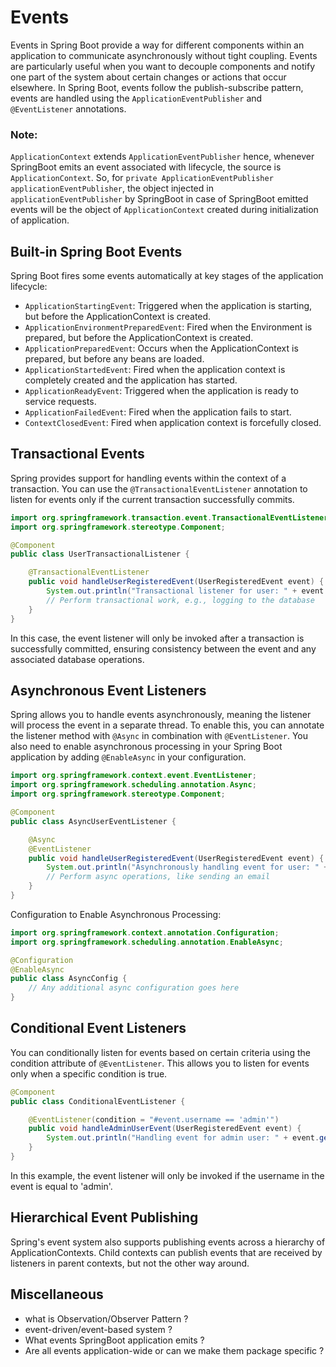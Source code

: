 # Events
Events in Spring Boot provide a way for different components within an application to communicate asynchronously without tight coupling. Events are particularly useful when you want to decouple components and notify one part of the system about certain changes or actions that occur elsewhere. In Spring Boot, events follow the publish-subscribe pattern, events are handled using the `ApplicationEventPublisher` and `@EventListener` annotations.

### Note:
`ApplicationContext` extends `ApplicationEventPublisher` hence, whenever SpringBoot emits an event associated with lifecycle, the source is `ApplicationContext`.
So, for `private ApplicationEventPublisher applicationEventPublisher`, the object injected in `applicationEventPublisher` by SpringBoot in case of SpringBoot emitted events will be the object of `ApplicationContext` created during initialization of application.

## Built-in Spring Boot Events
Spring Boot fires some events automatically at key stages of the application lifecycle:
- `ApplicationStartingEvent`: Triggered when the application is starting, but before the ApplicationContext is created.
- `ApplicationEnvironmentPreparedEvent`: Fired when the Environment is prepared, but before the ApplicationContext is created.
- `ApplicationPreparedEvent`: Occurs when the ApplicationContext is prepared, but before any beans are loaded.
- `ApplicationStartedEvent`: Fired when the application context is completely created and the application has started.
- `ApplicationReadyEvent`: Triggered when the application is ready to service requests.
- `ApplicationFailedEvent`: Fired when the application fails to start.
- `ContextClosedEvent`: Fired when application context is forcefully closed.

## Transactional Events
Spring provides support for handling events within the context of a transaction. You can use the `@TransactionalEventListener` annotation to listen for events only if the current transaction successfully commits.
```java
import org.springframework.transaction.event.TransactionalEventListener;
import org.springframework.stereotype.Component;

@Component
public class UserTransactionalListener {

    @TransactionalEventListener
    public void handleUserRegisteredEvent(UserRegisteredEvent event) {
        System.out.println("Transactional listener for user: " + event.getUsername());
        // Perform transactional work, e.g., logging to the database
    }
}
```
In this case, the event listener will only be invoked after a transaction is successfully committed, ensuring consistency between the event and any associated database operations.

## Asynchronous Event Listeners
Spring allows you to handle events asynchronously, meaning the listener will process the event in a separate thread. To enable this, you can annotate the listener method with `@Async` in combination with `@EventListener`. You also need to enable asynchronous processing in your Spring Boot application by adding `@EnableAsync` in your configuration.
```java
import org.springframework.context.event.EventListener;
import org.springframework.scheduling.annotation.Async;
import org.springframework.stereotype.Component;

@Component
public class AsyncUserEventListener {

    @Async
    @EventListener
    public void handleUserRegisteredEvent(UserRegisteredEvent event) {
        System.out.println("Asynchronously handling event for user: " + event.getUsername());
        // Perform async operations, like sending an email
    }
}
```
Configuration to Enable Asynchronous Processing:
```java
import org.springframework.context.annotation.Configuration;
import org.springframework.scheduling.annotation.EnableAsync;

@Configuration
@EnableAsync
public class AsyncConfig {
    // Any additional async configuration goes here
}
```

## Conditional Event Listeners
You can conditionally listen for events based on certain criteria using the condition attribute of `@EventListener`. This allows you to listen for events only when a specific condition is true.
```java
@Component
public class ConditionalEventListener {

    @EventListener(condition = "#event.username == 'admin'")
    public void handleAdminUserEvent(UserRegisteredEvent event) {
        System.out.println("Handling event for admin user: " + event.getUsername());
    }
}
```
In this example, the event listener will only be invoked if the username in the event is equal to 'admin'.

## Hierarchical Event Publishing
Spring's event system also supports publishing events across a hierarchy of ApplicationContexts. Child contexts can publish events that are received by listeners in parent contexts, but not the other way around.

## Miscellaneous
- what is Observation/Observer Pattern ?
- event-driven/event-based system ?
- What events SpringBoot application emits ?
- Are all events application-wide or can we make them package specific ?